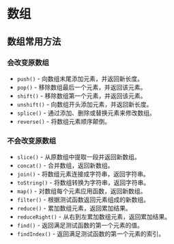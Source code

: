 # 数组

## 数组常用方法

### 会改变原数组

-   `push()` - 向数组末尾添加元素，并返回新长度。
-   `pop()` - 移除数组最后一个元素，并返回该元素。
-   `shift()` - 移除数组第一个元素，并返回该元素。
-   `unshift()` - 向数组开头添加元素，并返回新长度。
-   `splice()` - 通过添加、删除或替换元素来修改数组。
-   `reverse()` - 将数组元素顺序颠倒。

### 不会改变原数组

-   `slice()` - 从原数组中提取一段并返回新数组。
-   `concat()` - 合并数组，返回新数组。
-   `join()` - 将数组元素连接成字符串，返回字符串。
-   `toString()` - 将数组转换为字符串，返回字符串。
-   `map()` - 对数组每个元素应用函数，返回新数组。
-   `filter()` - 根据测试函数返回元素组成的新数组。
-   `reduce()` - 累加数组元素，返回累加结果。
-   `reduceRight()` - 从右到左累加数组元素，返回累加结果。
-   `find()` - 返回满足测试函数的第一个元素的值。
-   `findIndex()` - 返回满足测试函数的第一个元素的索引。
